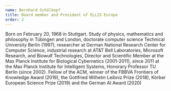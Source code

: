 ```yaml
---
name: Bernhard Schölkopf
title: Board member and President of ELLIS Europe
order: 2
---
```


Born on February 20, 1968 in Stuttgart. Study of physics, mathematics and philosophy in Tübingen and London, doctorate computer science Technical University Berlin (1997), researcher at German National Research Center for Computer Science, industrial research at AT&T Bell Laboratories, Microsoft Research, and Biowulf Technologies, Director and Scientific Member at the Max Planck Institute for Biological Cybernetics (2001-2011), since 2011 at the Max Planck Institute for Intelligent Systems, Honorary Professor TU Berlin (since 2002). Fellow of the ACM, winner of the FBBVA Frontiers of Knowledge Award (2019), the Gottfried Wilhelm Leibniz Prize (2018), Körber European Science Prize (2019) and the German AI Award (2020)